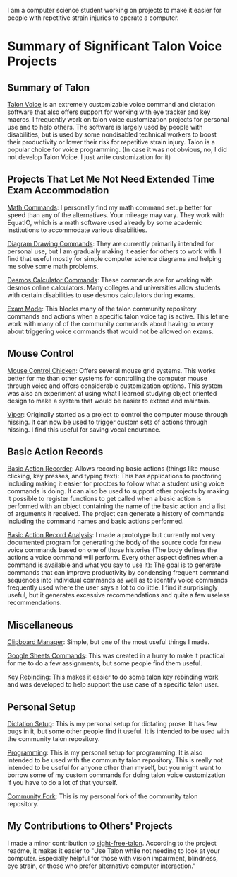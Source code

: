 I am a computer science student working on projects to make it easier for people with repetitive strain injuries to operate a computer.

# Summary of Significant Talon Voice Projects
## Summary of Talon
[Talon Voice](https://talonvoice.com/) is an extremely customizable voice command and dictation software that also offers support for working with eye tracker and key macros. I frequently work on talon voice customization projects for personal use and to help others. The software is largely used by people with disabilities, but is used by some nondisabled technical workers to boost their productivity or lower their risk for repetitive strain injury. Talon is a popular choice for voice programming. (In case it was not obvious, no, I did not develop Talon Voice. I just write customization for it)

## Projects That Let Me Not Need Extended Time Exam Accommodation
[Math Commands](https://github.com/FireChickenProductivity/Talon-Voice-EquatIO-Commands): I personally find my math command setup better for speed than any of the alternatives. Your mileage may vary. They work with EquatIO, which is a math software used already by some academic institutions to accommodate various disabilities.

[Diagram Drawing Commands](https://github.com/FireChickenProductivity/TalonVoiceDiagramDrawing): They are currently primarily intended for personal use, but I am gradually making it easier for others to work with. I find that useful mostly for simple computer science diagrams and helping me solve some math problems.

[Desmos Calculator Commands](https://github.com/FireChickenProductivity/TalonVoiceDesmosCommands): These commands are for working with desmos online calculators. Many colleges and universities allow students with certain disabilities to use desmos calculators during exams.

[Exam Mode](https://github.com/FireChickenProductivity/Talon-Voice-Exam-Mode): This blocks many of the talon community repository commands and actions when a specific talon voice tag is active. This let me work with many of of the community commands about having to worry about triggering voice commands that would not be allowed on exams.

## Mouse Control
[Mouse Control Chicken](https://github.com/FireChickenProductivity/MouseControlChicken): Offers several mouse grid systems. This works better for me than other systems for controlling the computer mouse through voice and offers considerable customization options. This system was also an experiment at using what I learned studying object oriented design to make a system that would be easier to extend and maintain.

[Viper](https://github.com/FireChickenProductivity/Viper): Originally started as a project to control the computer mouse through hissing. It can now be used to trigger custom sets of actions through hissing. I find this useful for saving vocal endurance.

## Basic Action Records
[Basic Action Recorder](https://github.com/FireChickenProductivity/BAR): Allows recording basic actions (things like mouse clicking, key presses, and typing text): This has applications to proctoring including making it easier for proctors to follow what a student using voice commands is doing. It can also be used to support other projects by making it possible to register functions to get called when a basic action is performed with an object containing the name of the basic action and a list of arguments it received. The project can generate a history of commands including the command names and basic actions performed. 

[Basic Action Record Analysis](https://github.com/FireChickenProductivity/BasicActionRecordAnalyzer): I made a prototype but currently not very documented program for generating the body of the source code for new voice commands based on one of those histories (The body defines the actions a voice command will perform. Every other aspect defines when a command is available and what you say to use it): The goal is to generate commands that can improve productivity by condensing frequent command sequences into individual commands as well as to identify voice commands frequently used where the user says a lot to do little. I find it surprisingly useful, but it generates excessive recommendations and quite a few useless recommendations.

## Miscellaneous
[Clipboard Manager](https://github.com/FireChickenProductivity/Talon-Voice-multidimensional-clipboard): Simple, but one of the most useful things I made.

[Google Sheets Commands](https://github.com/FireChickenProductivity/GoogleSheetsTalonCommands): This was created in a hurry to make it practical for me to do a few assignments, but some people find them useful.

[Key Rebinding](https://github.com/FireChickenProductivity/TalonKeyRebindings): This makes it easier to do some talon key rebinding work and was developed to help support the use case of a specific talon user.

## Personal Setup
[Dictation Setup](https://github.com/FireChickenProductivity/TalonVoiceDictationSetup): This is my personal setup for dictating prose. It has few bugs in it, but some other people find it useful. It is intended to be used with the community talon repository.

[Programming](https://github.com/FireChickenProductivity/PersonalTalonVoiceCodingSetup): This is my personal setup for programming. It is also intended to be used with the community talon repository. This is really not intended to be useful for anyone other than myself, but you might want to borrow some of my custom commands for doing talon voice customization if you have to do a lot of that yourself.

[Community Fork](https://github.com/FireChickenProductivity/PersonalCommunityFork): This is my personal fork of the community talon repository. 

## My Contributions to Others' Projects
I made a minor contribution to [sight-free-talon](https://github.com/C-Loftus/sight-free-talon). According to the project readme, it makes it easier to "Use Talon while not needing to look at your computer. Especially helpful for those with vision impairment, blindness, eye strain, or those who prefer alternative computer interaction."
